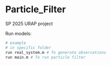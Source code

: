 # Particle_Filter

SP 2025 URAP project

Run models: 

```bash
# example
# in specific folder
run real_system.m # To generate observations
run main.m # To run particle filter
```


